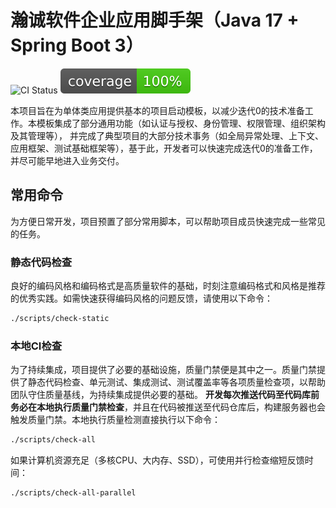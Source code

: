 # 瀚诚软件企业应用脚手架（Java 17 + Spring Boot 3）

![CI Status](https://github.com/highsoft-shanghai/hare/actions/workflows/main.yml/badge.svg)
[![Coverage](.github/badges/jacoco.svg)](https://github.com/highsoft-shanghai/hare/actions/workflows/main.yml)

本项目旨在为单体类应用提供基本的项目启动模板，以减少迭代0的技术准备工作。本模板集成了部分通用功能（如认证与授权、身份管理、权限管理、组织架构及其管理等），
并完成了典型项目的大部分技术事务（如全局异常处理、上下文、应用框架、测试基础框架等），基于此，开发者可以快速完成迭代0的准备工作，并尽可能早地进入业务交付。

## 常用命令

为方便日常开发，项目预置了部分常用脚本，可以帮助项目成员快速完成一些常见的任务。

### 静态代码检查

良好的编码风格和编码格式是高质量软件的基础，时刻注意编码格式和风格是推荐的优秀实践。如需快速获得编码风格的问题反馈，请使用以下命令：

```bash
./scripts/check-static
```

### 本地CI检查

为了持续集成，项目提供了必要的基础设施，质量门禁便是其中之一。质量门禁提供了静态代码检查、单元测试、集成测试、测试覆盖率等各项质量检查项，以帮助团队守住质量基线，为持续集成提供必要的基础。
**开发每次推送代码至代码库前务必在本地执行质量门禁检查**，并且在代码被推送至代码仓库后，构建服务器也会触发质量门禁。本地执行质量检测直接执行以下命令：

```bash
./scripts/check-all
```

如果计算机资源充足（多核CPU、大内存、SSD），可使用并行检查缩短反馈时间：

```bash
./scripts/check-all-parallel
```
